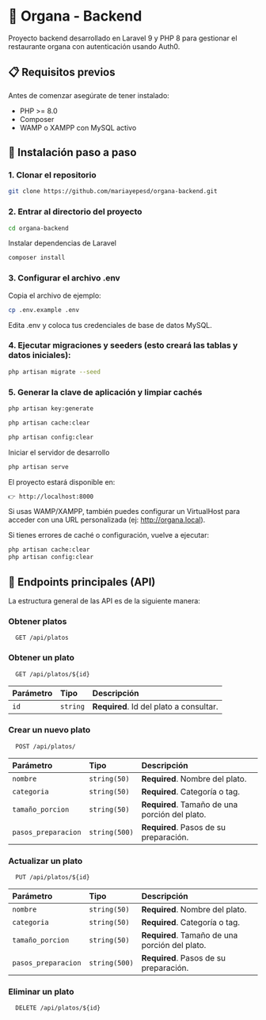 # 🌱 Organa - Backend

Proyecto backend desarrollado en Laravel 9 y PHP 8 para gestionar el restaurante organa con autenticación usando Auth0.

## 📋 Requisitos previos

Antes de comenzar asegúrate de tener instalado:

* PHP >= 8.0
* Composer
* WAMP o XAMPP con MySQL activo

## 🚀 Instalación paso a paso

### 1. Clonar el repositorio

```bash
git clone https://github.com/mariayepesd/organa-backend.git
```

### 2. Entrar al directorio del proyecto

```bash
cd organa-backend
```

Instalar dependencias de Laravel

```bash
composer install
```

### 3. Configurar el archivo .env

Copia el archivo de ejemplo:
```bash
cp .env.example .env
```

Edita .env y coloca tus credenciales de base de datos MySQL.

### 4. Ejecutar migraciones y seeders (esto creará las tablas y datos iniciales):
```bash
php artisan migrate --seed
```

### 5. Generar la clave de aplicación y limpiar cachés
```bash
php artisan key:generate
```

```bash
php artisan cache:clear
```
```bash
php artisan config:clear
```
Iniciar el servidor de desarrollo

```bash
php artisan serve
```

El proyecto estará disponible en:
```bash
👉 http://localhost:8000
```

Si usas WAMP/XAMPP, también puedes configurar un VirtualHost para acceder con una URL personalizada (ej: http://organa.local).

Si tienes errores de caché o configuración, vuelve a ejecutar:

```bash
php artisan cache:clear
php artisan config:clear
```
## 📡 Endpoints principales (API)

La estructura general de las API es de la siguiente manera:

### Obtener platos

```http
  GET /api/platos
```

### Obtener un plato

```http
  GET /api/platos/${id}
```

| Parámetro | Tipo     | Descripción                       |
| :-------- | :------- | :-------------------------------- |
| `id`      | `string` | **Required**. Id del plato a consultar. |

### Crear un nuevo plato

```http
  POST /api/platos/
```

| Parámetro | Tipo     | Descripción                       |
| :-------- | :------- | :-------------------------------- |
| `nombre`      | `string(50)` | **Required**. Nombre del plato. |
| `categoria`      | `string(50)` | **Required**. Categoría o tag. |
| `tamaño_porcion`      | `string(50)` | **Required**. Tamaño de una porción del plato. |
| `pasos_preparacion`      | `string(500)` | **Required**. Pasos de su preparación. |


### Actualizar un plato

```http
  PUT /api/platos/${id}
```

| Parámetro | Tipo     | Descripción                       |
| :-------- | :------- | :-------------------------------- |
| `nombre`      | `string(50)` | **Required**. Nombre del plato. |
| `categoria`      | `string(50)` | **Required**. Categoría o tag. |
| `tamaño_porcion`      | `string(50)` | **Required**. Tamaño de una porción del plato. |
| `pasos_preparacion`      | `string(500)` | **Required**. Pasos de su preparación. |


### Eliminar un plato

```http
  DELETE /api/platos/${id}
```

